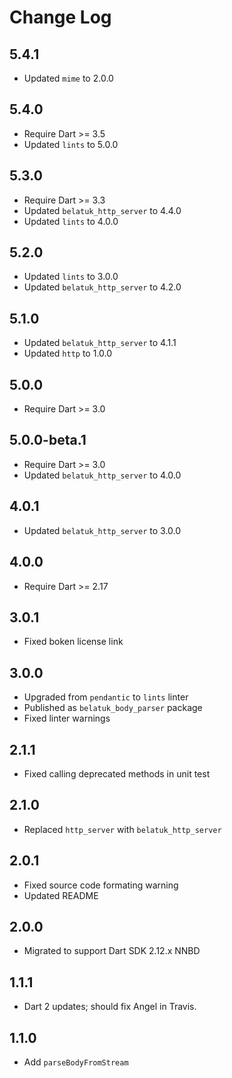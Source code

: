 # Change Log

## 5.4.1

* Updated `mime` to 2.0.0

## 5.4.0

* Require Dart >= 3.5
* Updated `lints` to 5.0.0

## 5.3.0

* Require Dart >= 3.3
* Updated `belatuk_http_server` to 4.4.0
* Updated `lints` to 4.0.0

## 5.2.0

* Updated `lints` to 3.0.0
* Updated `belatuk_http_server` to 4.2.0

## 5.1.0

* Updated `belatuk_http_server` to 4.1.1
* Updated `http` to 1.0.0

## 5.0.0

* Require Dart >= 3.0

## 5.0.0-beta.1

* Require Dart >= 3.0
* Updated `belatuk_http_server` to 4.0.0

## 4.0.1

* Updated `belatuk_http_server` to 3.0.0

## 4.0.0

* Require Dart >= 2.17

## 3.0.1

* Fixed boken license link

## 3.0.0

* Upgraded from `pendantic` to `lints` linter
* Published as `belatuk_body_parser` package
* Fixed linter warnings

## 2.1.1

* Fixed calling deprecated methods in unit test

## 2.1.0

* Replaced `http_server` with `belatuk_http_server`

## 2.0.1

* Fixed source code formating warning
* Updated README

## 2.0.0

* Migrated to support Dart SDK 2.12.x NNBD

## 1.1.1

* Dart 2 updates; should fix Angel in Travis.

## 1.1.0

* Add `parseBodyFromStream`
